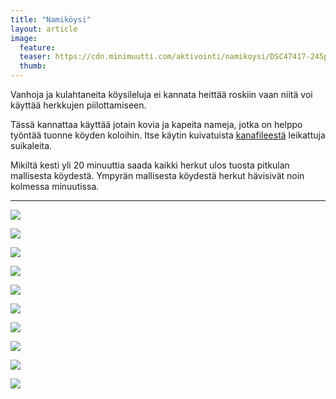 ```yaml
---
title: "Namiköysi"
layout: article
image:
  feature:
  teaser: https://cdn.minimuutti.com/aktivointi/namikoysi/DSC47417-245px.jpg
  thumb:
---
```


Vanhoja ja kulahtaneita köysileluja ei kannata heittää roskiin vaan niitä voi käyttää herkkujen piilottamiseen.

Tässä kannattaa käyttää jotain kovia ja kapeita nameja, jotka on helppo työntää tuonne köyden koloihin. Itse käytin kuivatuista [kanafileestä](http://clk.tradedoubler.com/click?p(210840)a(2526211)g(19927404)url(http://www.zooplus.fi/shop/koirat/luut/rocco/rocco_puruliuskat/534985)) leikattuja suikaleita.

Mikiltä kesti yli 20 minuuttia saada kaikki herkut ulos tuosta pitkulan mallisesta köydestä. Ympyrän mallisesta köydestä herkut hävisivät noin kolmessa minuutissa.

---

![](https://cdn.minimuutti.com/aktivointi/namikoysi/DSC47283-800px.jpg)

![](https://cdn.minimuutti.com/aktivointi/namikoysi/DSC47318-800px.jpg)

![](https://cdn.minimuutti.com/aktivointi/namikoysi/DSC47417-800px.jpg)

![](https://cdn.minimuutti.com/aktivointi/namikoysi/DSC47453-800px.jpg)

![](https://cdn.minimuutti.com/aktivointi/namikoysi/DSC47419-800px.jpg)

![](https://cdn.minimuutti.com/aktivointi/namikoysi/DSC47457-800px.jpg)

![](https://cdn.minimuutti.com/aktivointi/namikoysi/DSC40613-800px.jpg)

![](https://cdn.minimuutti.com/aktivointi/namikoysi/DSC40667-800px.jpg)

![](https://cdn.minimuutti.com/aktivointi/namikoysi/DSC40711-800px.jpg)

![](https://cdn.minimuutti.com/aktivointi/namikoysi/DSC40687-800px.jpg)
